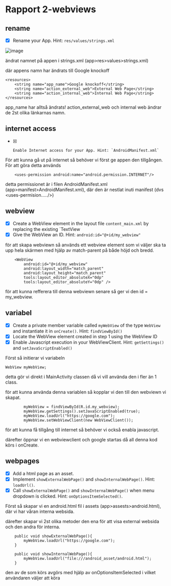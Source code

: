 
# Rapport 2-webviews

## rename
- [x]    Rename your App. Hint: `res/values/strings.xml`

![image](https://user-images.githubusercontent.com/102797583/166688110-a097886d-9087-43b9-835d-6974b32697f6.png)


ändrat namnet på appen i strings.xml (app>res>values>strings.xml)

där appens namn har ändrats till Google knockoff
```
<resources>
    <string name="app_name">Google knockoff</string>
    <string name="action_external_web">External Web Page</string>
    <string name="action_internal_web">Internal Web Page</string>
</resources>
```
app_name har alltså ändrats!
action_external_web och internal web ändrar de 2st olika länkarnas namn.

## internet access
- [x]     Enable Internet access for your App. Hint: `AndroidManifest.xml`

För att kunna gå ut på internet så behöver vi först ge appen den tillgången.
För att göra detta används
```
    <uses-permission android:name="android.permission.INTERNET"/>
```
detta permissionet är i filen AndroidManifest.xml (app>manifest>AndroidManifest.xml),
där den är nestlat inuti manifest (dvs <manifest><uses-permision...../></manifest>)

## webview
- [x]   Create a WebView element in the layout file `content_main.xml` by replacing the existing `TextView
- [x]   Give the WebView an ID. Hint: `android:id="@+id/my_webview"`

för att skapa webviewn så används ett webview element som vi väljer ska  ta upp hela skärmen med hjälp av match-parent på både höjd och bredd.

```
    <WebView
        android:id="@+id/my_webview"
        android:layout_width="match_parent"
        android:layout_height="match_parent"
        tools:layout_editor_absoluteX="0dp"
        tools:layout_editor_absoluteY="0dp" />
```

för att kunna refferera till denna webviewn senare så ger vi den id = my_webview.

## variabel
- [x]   Create a private member variable called `myWebView` of the type `WebView` and instantiate it in `onCreate()`. Hint: `findViewById()`
- [x]   Locate the WebView element created in step 1 using the WebView ID
- [x]   Enable Javascript execution in your WebViewClient. Hint: `getSettings()` and `setJavaScriptEnabled()`

Först så initierar vi variabeln
```
WebView myWebView;
```
detta gör vi direkt i MainActivity classen då vi vill använda den i fler än 1 class.

för att kunna använda denna variablen så kopplar vi den till den webviewn vi skapat. 
```
        myWebView = findViewById(R.id.my_webview);
        myWebView.getSettings().setJavaScriptEnabled(true);
        myWebView.loadUrl("https://google.com");
        myWebView.setWebViewClient(new WebViewClient());
```
för att kunna få tillgång till internet så behöver vi också enabla javascript.

därefter öppnar vi en webviewclient och google startas då all denna kod körs i onCreate.


## webpages
- [x]   Add a html page as an asset.
- [x]   Implement `showExternalWebPage()` and `showInternalWebPage()`. Hint: `loadUrl()`.
- [x]   Call `showExternalWebPage()` and `showInternalWebPage()` when menu dropdown is clicked. Hint: `onOptionsItemSelected()`.

Först så skapar vi en android.html fil i assets (app>assests>android.html), där vi har våran interna websida.

därefter skapar vi 2st olika metoder den ena för att visa external websida och den andra för interna.

```
    public void showExternalWebPage(){
        myWebView.loadUrl("https://google.com");
    }

    public void showInternalWebPage(){
        myWebView.loadUrl("file:///android_asset/android.html");
    }
```

den av de som körs avgörs med hjälp av onOptionsItemSelected i vilket användaren väljer att köra

